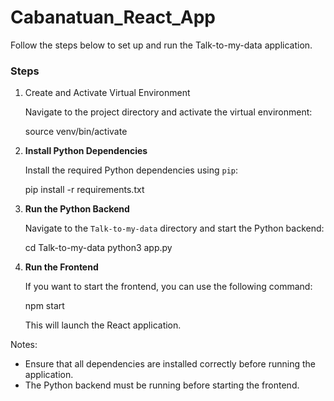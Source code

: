 # Cabanatuan_React_App

Follow the steps below to set up and run the Talk-to-my-data application.

### Steps

1. Create and Activate Virtual Environment

   Navigate to the project directory and activate the virtual environment:

   source venv/bin/activate

2. **Install Python Dependencies**

   Install the required Python dependencies using `pip`:

   pip install -r requirements.txt


3. **Run the Python Backend**

   Navigate to the `Talk-to-my-data` directory and start the Python backend:

   cd Talk-to-my-data
   python3 app.py


4. **Run the Frontend**

   If you want to start the frontend, you can use the following command:

   npm start

   This will launch the React application.

Notes:

- Ensure that all dependencies are installed correctly before running the application.
- The Python backend must be running before starting the frontend.
